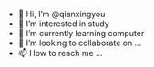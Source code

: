 - 👋 Hi, I’m @qianxingyou
- 👀 I’m interested in study
- 🌱 I’m currently learning computer
- 💞️ I’m looking to collaborate on ...
- 📫 How to reach me ...

<!---
qianxingyou/qianxingyou is a ✨ special ✨ repository because its `README.md` (this file) appears on your GitHub profile.
You can click the Preview link to take a look at your changes.
--->
